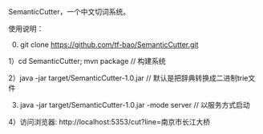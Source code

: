 SemanticCutter，一个中文切词系统。

使用说明：

0) git clone https://github.com/tf-bao/SemanticCutter.git

1）cd SemanticCutter; mvn package // 构建系统

2）java -jar target/SemanticCutter-1.0.jar // 默认是把辞典转换成二进制trie文件

3) java -jar target/SemanticCutter-1.0.jar -mode server // 以服务方式启动

4）访问浏览器: http://localhost:5353/cut?line=南京市长江大桥
